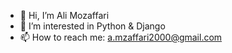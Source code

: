 - 👋 Hi, I’m Ali Mozaffari
- 👀 I’m interested in  Python & Django
- 📫 How to reach me: a.mzaffari2000@gmail.com

<!---
AliMozaffri/AliMozaffri is a ✨ special ✨ repository because its `README.md` (this file) appears on your GitHub profile.
You can click the Preview link to take a look at your changes.
--->
